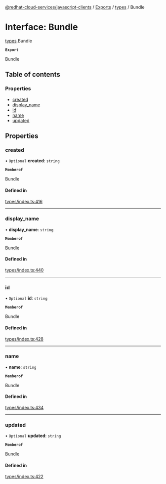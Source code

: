 [@redhat-cloud-services/javascript-clients](../README.md) / [Exports](../modules.md) / [types](../modules/types.md) / Bundle

# Interface: Bundle

[types](../modules/types.md).Bundle

**`Export`**

Bundle

## Table of contents

### Properties

- [created](types.Bundle.md#created)
- [display\_name](types.Bundle.md#display_name)
- [id](types.Bundle.md#id)
- [name](types.Bundle.md#name)
- [updated](types.Bundle.md#updated)

## Properties

### created

• `Optional` **created**: `string`

**`Memberof`**

Bundle

#### Defined in

[types/index.ts:416](https://github.com/RedHatInsights/javascript-clients/blob/main/packages/integrations/types/index.ts#L416)

___

### display\_name

• **display\_name**: `string`

**`Memberof`**

Bundle

#### Defined in

[types/index.ts:440](https://github.com/RedHatInsights/javascript-clients/blob/main/packages/integrations/types/index.ts#L440)

___

### id

• `Optional` **id**: `string`

**`Memberof`**

Bundle

#### Defined in

[types/index.ts:428](https://github.com/RedHatInsights/javascript-clients/blob/main/packages/integrations/types/index.ts#L428)

___

### name

• **name**: `string`

**`Memberof`**

Bundle

#### Defined in

[types/index.ts:434](https://github.com/RedHatInsights/javascript-clients/blob/main/packages/integrations/types/index.ts#L434)

___

### updated

• `Optional` **updated**: `string`

**`Memberof`**

Bundle

#### Defined in

[types/index.ts:422](https://github.com/RedHatInsights/javascript-clients/blob/main/packages/integrations/types/index.ts#L422)
